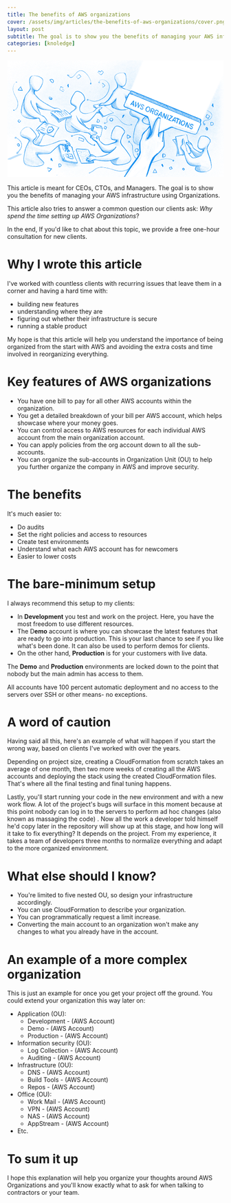 ```yaml
---
title: The benefits of AWS organizations
cover: /assets/img/articles/the-benefits-of-aws-organizations/cover.png
layout: post
subtitle: The goal is to show you the benefits of managing your AWS infrastructure using Organizations.
categories: [knoledge]
---
```


![How to lower EC2 Costs](/assets/img/articles/the-benefits-of-aws-organizations/header.png)

This article is meant for CEOs, CTOs, and Managers. The goal is to show you the benefits of managing your AWS infrastructure using Organizations.

This article also tries to answer a common question our clients ask: *Why spend the time setting up AWS Organizations*?

In the end, If you'd like to chat about this topic, we provide a free one-hour consultation for new clients.

# Why I wrote this article

I've worked with countless clients with recurring issues that leave them in a corner and having a hard time with:

- building new features
- understanding where they are
- figuring out whether their infrastructure is secure
- running a stable product

My hope is that this article will help you understand the importance of being organized from the start with AWS and avoiding the extra costs and time involved in reorganizing everything.

# Key features of AWS organizations

- You have one bill to pay for all other AWS accounts within the organization.
- You get a detailed breakdown of your bill per AWS account, which helps showcase where your money goes.
- You can control access to AWS resources for each individual AWS account from the main organization account.
- You can apply policies from the org account down to all the sub-accounts.
- You can organize the sub-accounts in Organization Unit (OU) to help you further organize the company in AWS and improve security.

# The benefits

It's much easier to:

- Do audits
- Set the right policies and access to resources
- Create test environments
- Understand what each AWS account has for newcomers
- Easier to lower costs

# The bare-minimum setup

I always recommend this setup to my clients:

- In **Development** you test and work on the project. Here, you have the most freedom to use different resources.
- The D**emo** account is where you can showcase the latest features that are ready to go into production. This is your last chance to see if you like what's been done. It can also be used to perform demos for clients.
- On the other hand, **Production** is for your customers with live data.

The **Demo** and **Production** environments are locked down to the point that nobody but the main admin has access to them. 

All accounts have 100 percent automatic deployment and no access to the servers over SSH or other means- no exceptions. 

# A word of caution

Having said all this, here's an example of what will happen if you start the wrong way, based on clients I've worked with over the years.

Depending on project size, creating a CloudFormation from scratch takes an average of one month, then two more weeks of creating all the AWS accounts and deploying the stack using the created CloudFormation files. That's where all the final testing and final tuning happens.

Lastly, you'll start running your code in the new environment and with a new work flow. A lot of the project's bugs will surface in this moment because at this point nobody can log in to the servers to perform ad hoc changes (also known as massaging the code) . Now all the work a developer told himself he'd copy later in the repository will show up at this stage, and how long will it take to fix everything? It depends on the project. From my experience, it takes a team of developers three months to normalize everything and adapt to the more organized environment.

# What else should I know?

- You're limited to five nested OU, so design your infrastructure accordingly.
- You can  use CloudFormation to describe your organization.
- You can programmatically request a limit increase.
- Converting the main account to an organization won't make any changes to what you already have in the account.

# An example of a more complex organization

This is just an example for once you get your project off the ground. You could extend your organization this way later on:

- Application (OU):
    - Development - (AWS Account)
    - Demo - (AWS Account)
    - Production - (AWS Account)
- Information security (OU):
    - Log Collection - (AWS Account)
    - Auditing - (AWS Account)
- Infrastructure (OU):
    - DNS - (AWS Account)
    - Build Tools - (AWS Account)
    - Repos - (AWS Account)
- Office (OU):
    - Work Mail - (AWS Account)
    - VPN - (AWS Account)
    - NAS - (AWS Account)
    - AppStream - (AWS Account)
- Etc.

# To sum it up

I hope this explanation will help you organize your thoughts around AWS Organizations and you'll know exactly what to ask for when talking to contractors or your team.